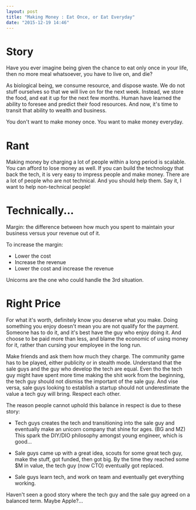 ```yaml
---
layout: post
title: "Making Money : Eat Once, or Eat Everyday"
date: "2015-12-19 14:46"
---
```


# Story

Have you ever imagine being given the chance to eat only once in your life, then no more meal whatsoever, you have to live on, and die?

As biological being, we consume resource, and dispose waste. We do not stuff ourselves so that we will live on for the next week. Instead, we store the food, and eat it up for the next few months. Human have learned the ability to foresee and predict their food resources. And now, it's time to transit that ability to wealth and business.

You don't want to make money once. You want to make money everyday.

# Rant

Making money by charging a lot of people within a long period is scalable. You can afford to lose money as well. If you can build the technology that back the tech, it is very easy to impress people and make money. There are a lot of people who are not technical. And you should help them. Say it, I want to help non-technical people!

# Technically...

Margin: the difference between how much you spent to maintain your business versus your revenue out of it.

To increase the margin:
+ Lower the cost
+ Increase the revenue
+ Lower the cost and increase the revenue

Unicorns are the one who could handle the 3rd situation.

# Right Price

For what it's worth, definitely know you deserve what you make. Doing something you enjoy doesn't mean you are not qualify for the payment. Someone has to do it, and it's best have the guy who enjoy doing it. And choose to be paid more than less, and blame the economic of using money for it, rather than cursing your employee in the long run.

Make friends and ask them how much they charge. The community game has to be played, either publicity or in stealth mode. Understand that the sale guys and the guy who develop the tech are equal. Even tho the tech guy might have spent more time making the shit work from the beginning, the tech guy should not dismiss the important of the sale guy. And vise versa, sale guys looking to establish a startup should not underestimate the value a tech guy will bring. Respect each other.

The reason people cannot uphold this balance in respect is due to these story:

+ Tech guys creates the tech and transitioning into the sale guy and eventually make an unicorn company that shine for ages. (BG and MZ) This spark the DIY/DIO philosophy amongst young engineer, which is good...

+ Sale guys came up with a great idea, scouts for some great tech guy, make the stuff, got funded, then got big. By the time they reached some $M in value, the tech guy (now CTO) eventually got replaced.

+ Sale guys learn tech, and work on team and eventually get everything working.

Haven't seen a good story where the tech guy and the sale guy agreed on a balanced term. Maybe Apple?...
